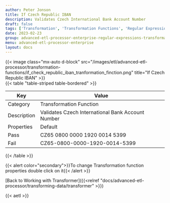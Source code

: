 ```yaml
---
author: Peter Jonson
title: If Czech Republic IBAN
description: Validates Czech International Bank Account Number
draft: false
tags: ['Transformation', 'Transformation Functions', 'Regular Expressions']
date: 2023-02-23
group: advanced-etl-processor-enterprise-regular-expressions-transformation
menu: advanced-etl-processor-enterprise
layout: docs
---
```


{{< image class="mx-auto d-block"  src="/images/etl/advanced-etl-processor/transformation-functions/if_check_republic_iban_tranformation_finction.png" title="If Czech Republic IBAN" >}}
\
{{< table "table-striped table-bordered" >}}

| Key         | Value                                             |
| ----------- | ------------------------------------------------- |
| Category    | Transformation Function                           |
| Description | Validates Czech International Bank Account Number |
| Properties  | Default                                           |
| Pass        | CZ65 0800 0000 1920 0014 5399                     |
| Fail        | CZ65-0800-0000-1920-0014-5399                     |

{{< /table >}}

{{< alert color="secondary">}}To change Transformation function properties double click on it{{< /alert >}}

[Back to Working with Transformer]({{<relref "docs/advanced-etl-processor/transforming-data/transformer" >}})

{{< aetl >}}
